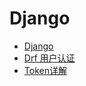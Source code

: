 # Django

- [Django](/note/Django/Django.md)
- [Drf 用户认证](/note/Django/Drf用户认证.md)
- [Token详解](/note/Django/Token详解.md)
